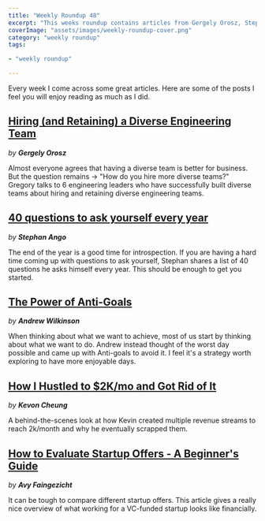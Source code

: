 ```yaml
---
title: "Weekly Roundup 48"
excerpt: "This weeks roundup contains articles from Gergely Orosz, Stephan Ango, Andrew Wilkinson, Kevon Cheung and Avy Faingezicht"
coverImage: "assets/images/weekly-roundup-cover.png"
category: "weekly roundup"
tags:

- "weekly roundup"

---
```


Every week I come across some great articles. Here are some of the posts I feel you will enjoy reading as much as I did.

## [Hiring (and Retaining) a Diverse Engineering Team](https://blog.pragmaticengineer.com/hiring-a-diverse-engineering-team/)

_by **Gergely Orosz**_

Almost everyone agrees that having a diverse team is better for business. But the question remains -> "How do you hire more diverse teams?" Gregory talks to 6 engineering leaders who have successfully built diverse teams about hiring and retaining diverse engineering teams.

## [40 questions to ask yourself every year](http://stephanango.com/40-questions)

_by **Stephan Ango**_

The end of the year is a good time for introspection. If you are having a hard time coming up with questions to ask yourself, Stephan shares a list of 40 questions he asks himself every year. This should be enough to get you started.

## [The Power of Anti-Goals](https://awilkinson.medium.com/the-power-of-anti-goals-c38f5f46d23c)

_by **Andrew Wilkinson**_

When thinking about what we want to achieve, most of us start by thinking about what we want to do. Andrew instead thought of the worst day possible and came up with Anti-goals to avoid it. I feel it's a strategy worth exploring to have more enjoyable days.

## [How I Hustled to $2K/mo and Got Rid of It](https://kevoncheung.com/blog/creators-monetization-challenges)

_by **Kevon Cheung**_

A behind-the-scenes look at how Kevin created multiple revenue streams to reach 2k/month and why he eventually scrapped them.

## [How to Evaluate Startup Offers - A Beginner's Guide](https://faingezicht.com/articles/2021/09/20/evaluating-startup-offers/)

_by **Avy Faingezicht**_

It can be tough to compare different startup offers. This article gives a really nice overview of what working for a VC-funded startup looks like financially.
